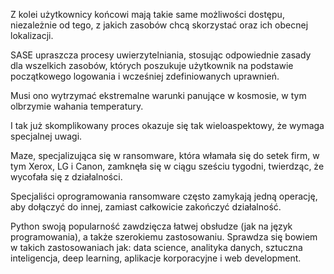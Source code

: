 

Z kolei użytkownicy końcowi mają takie same możliwości dostępu, niezależnie od tego, z jakich zasobów chcą skorzystać oraz ich obecnej lokalizacji.

SASE upraszcza procesy uwierzytelniania, stosując odpowiednie zasady dla wszelkich zasobów, których poszukuje użytkownik na podstawie początkowego logowania i wcześniej zdefiniowanych uprawnień. 

Musi ono wytrzymać ekstremalne warunki panujące w kosmosie, w tym olbrzymie wahania temperatury.

 I tak już skomplikowany proces okazuje się tak wieloaspektowy, że wymaga specjalnej uwagi. 

Maze, specjalizująca się w ransomware, która włamała się do setek firm, w tym Xerox, LG i Canon, zamknęła się w ciągu sześciu tygodni, twierdząc, że wycofała się z działalności.

Specjaliści oprogramowania ransomware często zamykają jedną operację, aby dołączyć do innej, zamiast całkowicie zakończyć działalność.

Python swoją popularność zawdzięcza łatwej obsłudze (jak na język programowania), a także szerokiemu zastosowaniu. Sprawdza się bowiem w takich zastosowaniach jak: data science, analityka danych, sztuczna inteligencja, deep learning, aplikacje korporacyjne i web development.

